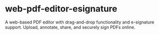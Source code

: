 # web-pdf-editor-esignature
A web-based PDF editor with drag-and-drop functionality and e-signature support. Upload, annotate, share, and securely sign PDFs online.
